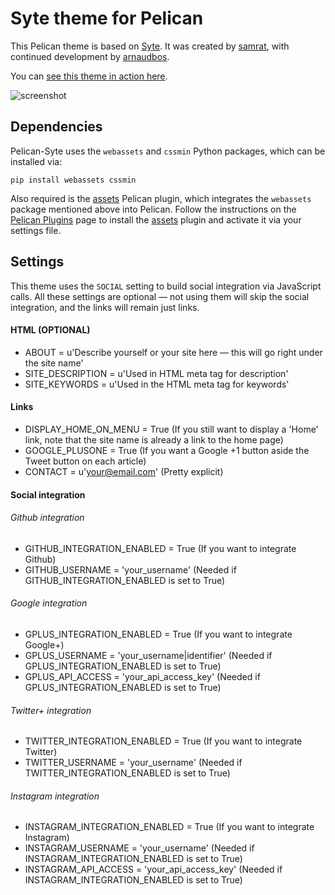 Syte theme for Pelican
======================

This Pelican theme is based on [Syte][syte]. It was created by [samrat][samrat], with continued development by [arnaudbos][arnaudbos].

You can [see this theme in action here][sneakernet].

![screenshot](https://raw.github.com/arnaudbos/pelican-themes/master/syte/screenshot.png)


Dependencies
------------

Pelican-Syte uses the `webassets` and `cssmin` Python packages, which can be installed via:

    pip install webassets cssmin

Also required is the [assets][] Pelican plugin, which integrates the `webassets`
package mentioned above into Pelican. Follow the instructions on the
[Pelican Plugins][] page to install the [assets][] plugin and activate it via
your settings file.


Settings
--------

This theme uses the ``SOCIAL`` setting to build social integration via JavaScript calls.
All these settings are optional — not using them will skip the social integration, and the links will remain just links.

#### HTML (OPTIONAL)

* ABOUT = u'Describe yourself or your site here — this will go right under the site name'
* SITE_DESCRIPTION = u'Used in HTML meta tag for description'
* SITE_KEYWORDS = u'Used in the HTML meta tag for keywords'

#### Links

* DISPLAY_HOME_ON_MENU = True (If you still want to display a 'Home' link, note that the site name is already a link to the home page)
* GOOGLE_PLUSONE = True (If you want a Google +1 button aside the Tweet button on each article)
* CONTACT = u'your@email.com' (Pretty explicit)

#### Social integration

###### Github integration

* GITHUB_INTEGRATION_ENABLED = True (If you want to integrate Github)
* GITHUB_USERNAME = 'your_username' (Needed if GITHUB_INTEGRATION_ENABLED is set to True)

###### Google integration

* GPLUS_INTEGRATION_ENABLED = True (If you want to integrate Google+)
* GPLUS_USERNAME = 'your_username|identifier' (Needed if GPLUS_INTEGRATION_ENABLED is set to True)
* GPLUS_API_ACCESS = 'your_api_access_key' (Needed if GPLUS_INTEGRATION_ENABLED is set to True)

###### Twitter+ integration

* TWITTER_INTEGRATION_ENABLED = True (If you want to integrate Twitter)
* TWITTER_USERNAME = 'your_username' (Needed if TWITTER_INTEGRATION_ENABLED is set to True)

###### Instagram integration

* INSTAGRAM_INTEGRATION_ENABLED = True (If you want to integrate Instagram)
* INSTAGRAM_USERNAME = 'your_username' (Needed if INSTAGRAM_INTEGRATION_ENABLED is set to True)
* INSTAGRAM_API_ACCESS = 'your_api_access_key' (Needed if INSTAGRAM_INTEGRATION_ENABLED is set to True)


[syte]: http://rigoneri.github.com/syte/
[samrat]: http://samrat.github.com/
[arnaudbos]: http://github.com/arnaudbos/
[sneakernet]: http://www.sneakernet.fr/
[assets]: https://github.com/getpelican/pelican-plugins/tree/master/assets
[Pelican Plugins]: https://github.com/getpelican/pelican-plugins
